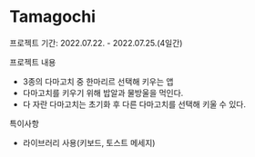 # Tamagochi

프로젝트 기간: 2022.07.22. - 2022.07.25.(4일간)

프로젝트 내용
 - 3종의 다마고치 중 한마리르 선택해 키우는 앱
 - 다마고치를 키우기 위해 밥알과 물방울을 먹인다.
 - 다 자란 다마고치는 초기화 후 다른 다마고치를 선택해 키울 수 있다.

특이사항
 - 라이브러리 사용(키보드, 토스트 메세지)
 
